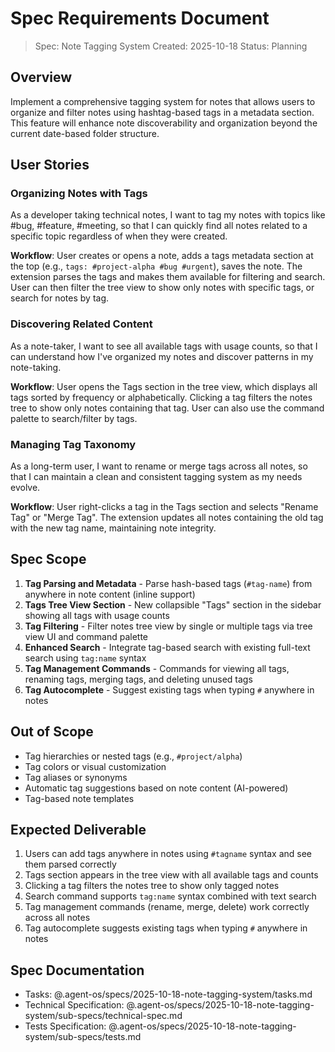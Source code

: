 # Spec Requirements Document

> Spec: Note Tagging System
> Created: 2025-10-18
> Status: Planning

## Overview

Implement a comprehensive tagging system for notes that allows users to organize and filter notes using hashtag-based tags in a metadata section. This feature will enhance note discoverability and organization beyond the current date-based folder structure.

## User Stories

### Organizing Notes with Tags

As a developer taking technical notes, I want to tag my notes with topics like #bug, #feature, #meeting, so that I can quickly find all notes related to a specific topic regardless of when they were created.

**Workflow**: User creates or opens a note, adds a tags metadata section at the top (e.g., `tags: #project-alpha #bug #urgent`), saves the note. The extension parses the tags and makes them available for filtering and search. User can then filter the tree view to show only notes with specific tags, or search for notes by tag.

### Discovering Related Content

As a note-taker, I want to see all available tags with usage counts, so that I can understand how I've organized my notes and discover patterns in my note-taking.

**Workflow**: User opens the Tags section in the tree view, which displays all tags sorted by frequency or alphabetically. Clicking a tag filters the notes tree to show only notes containing that tag. User can also use the command palette to search/filter by tags.

### Managing Tag Taxonomy

As a long-term user, I want to rename or merge tags across all notes, so that I can maintain a clean and consistent tagging system as my needs evolve.

**Workflow**: User right-clicks a tag in the Tags section and selects "Rename Tag" or "Merge Tag". The extension updates all notes containing the old tag with the new tag name, maintaining note integrity.

## Spec Scope

1. **Tag Parsing and Metadata** - Parse hash-based tags (`#tag-name`) from anywhere in note content (inline support)
2. **Tags Tree View Section** - New collapsible "Tags" section in the sidebar showing all tags with usage counts
3. **Tag Filtering** - Filter notes tree view by single or multiple tags via tree view UI and command palette
4. **Enhanced Search** - Integrate tag-based search with existing full-text search using `tag:name` syntax
5. **Tag Management Commands** - Commands for viewing all tags, renaming tags, merging tags, and deleting unused tags
6. **Tag Autocomplete** - Suggest existing tags when typing `#` anywhere in notes

## Out of Scope

- Tag hierarchies or nested tags (e.g., `#project/alpha`)
- Tag colors or visual customization
- Tag aliases or synonyms
- Automatic tag suggestions based on note content (AI-powered)
- Tag-based note templates

## Expected Deliverable

1. Users can add tags anywhere in notes using `#tagname` syntax and see them parsed correctly
2. Tags section appears in the tree view with all available tags and counts
3. Clicking a tag filters the notes tree to show only tagged notes
4. Search command supports `tag:name` syntax combined with text search
5. Tag management commands (rename, merge, delete) work correctly across all notes
6. Tag autocomplete suggests existing tags when typing `#` anywhere in notes

## Spec Documentation

- Tasks: @.agent-os/specs/2025-10-18-note-tagging-system/tasks.md
- Technical Specification: @.agent-os/specs/2025-10-18-note-tagging-system/sub-specs/technical-spec.md
- Tests Specification: @.agent-os/specs/2025-10-18-note-tagging-system/sub-specs/tests.md
